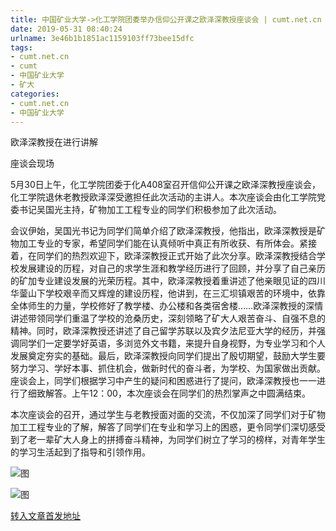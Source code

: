 ```yaml
---
title: 中国矿业大学->化工学院团委举办信仰公开课之欧泽深教授座谈会 | cumt.net.cn
date: 2019-05-31 08:40:24
urlname: 3e46b1b1851ac1159103ff73bee15dfc
tags: 
- cumt.net.cn
- cumt
- 中国矿业大学
- 矿大
categories:
- cumt.net.cn
- 中国矿业大学
---
```



欧泽深教授在进行讲解

座谈会现场

5月30日上午，化工学院团委于化A408室召开信仰公开课之欧泽深教授座谈会，化工学院退休老教授欧泽深受邀担任此次活动的主讲人。本次座谈会由化工学院党委书记吴国光主持，矿物加工工程专业的同学们积极参加了此次活动。

会议伊始，吴国光书记为同学们简单介绍了欧泽深教授，他指出，欧泽深教授是矿物加工专业的专家，希望同学们能在认真倾听中真正有所收获、有所体会。紧接着，在同学们的热烈欢迎下，欧泽深教授正式开始了此次分享。欧泽深教授结合学校发展建设的历程，对自己的求学生涯和教学经历进行了回顾，并分享了自己亲历的矿加专业建设发展的光荣历程。其中，欧泽深教授着重讲述了他亲眼见证的四川华蓥山下学校艰辛而又辉煌的建设历程，他讲到，在三汇坝镇艰苦的环境中，依靠全体师生的力量，学校修好了教学楼、办公楼和各类宿舍楼……欧泽深教授的深情讲述带领同学们重温了学校的沧桑历史，深刻领略了矿大人艰苦奋斗、自强不息的精神。同时，欧泽深教授还讲述了自己留学苏联以及宾夕法尼亚大学的经历，并强调同学们一定要学好英语，多浏览外文书籍，来提升自身视野，为专业学习和个人发展奠定夯实的基础。最后，欧泽深教授向同学们提出了殷切期望，鼓励大学生要努力学习、学好本事、抓住机会，做新时代的奋斗者，为学校、为国家做出贡献。座谈会上，同学们根据学习中产生的疑问和困惑进行了提问，欧泽深教授也一一进行了细致解答。上午12：00，本次座谈会在同学们的热烈掌声之中圆满结束。

本次座谈会的召开，通过学生与老教授面对面的交流，不仅加深了同学们对于矿物加工工程专业的了解，解答了同学们在专业和学习上的困惑，更令同学们深切感受到了老一辈矿大人身上的拼搏奋斗精神，为同学们树立了学习的榜样，对青年学生的学习生活起到了指导和引领作用。 



![图](http://xwzx.cumt.edu.cn/_upload/article/images/bc/f3/db65c01a460aab1b20f3867760eb/cc3b1b2a-dc42-42b1-8d25-4a1dc79a473f.jpg)

![图](http://xwzx.cumt.edu.cn/_upload/article/images/bc/f3/db65c01a460aab1b20f3867760eb/9885803b-3f12-4b3b-b85e-c640f05ccaf4.jpg)

[转入文章首发地址](http://xwzx.cumt.edu.cn/0d/12/c523a527634/page.htm)